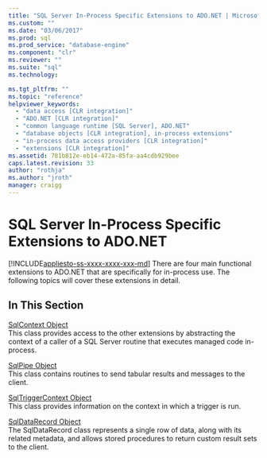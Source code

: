 ```yaml
---
title: "SQL Server In-Process Specific Extensions to ADO.NET | Microsoft Docs"
ms.custom: ""
ms.date: "03/06/2017"
ms.prod: sql
ms.prod_service: "database-engine"
ms.component: "clr"
ms.reviewer: ""
ms.suite: "sql"
ms.technology: 

ms.tgt_pltfrm: ""
ms.topic: "reference"
helpviewer_keywords: 
  - "data access [CLR integration]"
  - "ADO.NET [CLR integration]"
  - "common language runtime [SQL Server], ADO.NET"
  - "database objects [CLR integration], in-process extensions"
  - "in-process data access providers [CLR integration]"
  - "extensions [CLR integration]"
ms.assetid: 781b812e-eb14-472a-85fa-aa4cdb929bee
caps.latest.revision: 33
author: "rothja"
ms.author: "jroth"
manager: craigg
---
```

# SQL Server In-Process Specific Extensions to ADO.NET
[!INCLUDE[appliesto-ss-xxxx-xxxx-xxx-md](../../includes/appliesto-ss-xxxx-xxxx-xxx-md.md)]
  There are four main functional extensions to ADO.NET that are specifically for in-process use. The following topics will cover these extensions in detail.  
  
## In This Section  
 [SqlContext Object](../../relational-databases/clr-integration-data-access-in-process-ado-net/sqlcontext-object.md)  
 This class provides access to the other extensions by abstracting the context of a caller of a SQL Server routine that executes managed code in-process.  
  
 [SqlPipe Object](../../relational-databases/clr-integration-data-access-in-process-ado-net/sqlpipe-object.md)  
 This class contains routines to send tabular results and messages to the client.  
  
 [SqlTriggerContext Object](../../relational-databases/clr-integration-data-access-in-process-ado-net/sqltriggercontext-object.md)  
 This class provides information on the context in which a trigger is run.  
  
 [SqlDataRecord Object](../../relational-databases/clr-integration-data-access-in-process-ado-net/sqldatarecord-object.md)  
 The SqlDataRecord class represents a single row of data, along with its related metadata, and allows stored procedures to return custom result sets to the client.  
  
  

